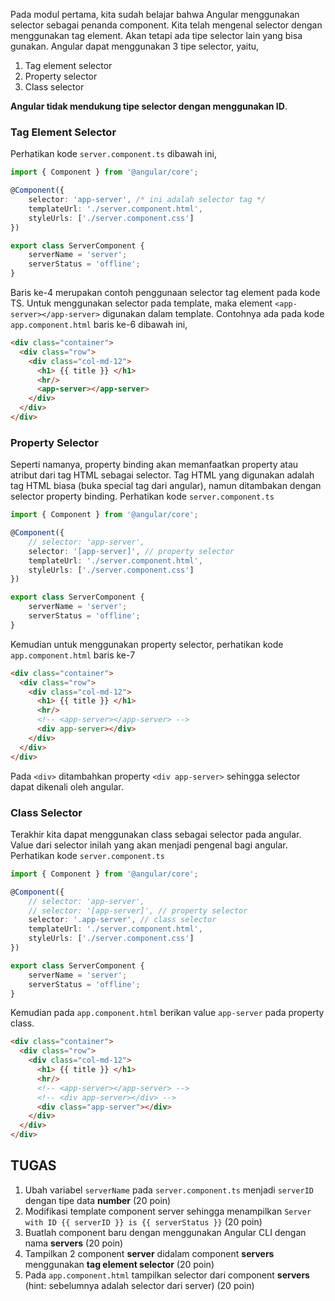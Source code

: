Pada modul pertama, kita sudah belajar bahwa Angular menggunakan selector sebagai penanda component. Kita telah mengenal selector dengan menggunakan tag element. Akan tetapi ada tipe selector lain yang bisa gunakan. Angular dapat menggunakan 3 tipe selector, yaitu,
1. Tag element selector
1. Property selector
1. Class selector

**Angular tidak mendukung tipe selector dengan menggunakan ID**.

### Tag Element Selector
Perhatikan kode ```server.component.ts``` dibawah ini,
```typescript
import { Component } from '@angular/core';

@Component({
    selector: 'app-server', /* ini adalah selector tag */
    templateUrl: './server.component.html',
    styleUrls: ['./server.component.css']
})

export class ServerComponent {
    serverName = 'server';
    serverStatus = 'offline';
}
```
Baris ke-4 merupakan contoh penggunaan selector tag element pada kode TS. Untuk menggunakan selector pada template, maka element ```<app-server></app-server>``` digunakan dalam template. Contohnya ada pada kode ```app.component.html``` baris ke-6 dibawah ini,
```html
<div class="container">
  <div class="row">
    <div class="col-md-12">
      <h1> {{ title }} </h1>
      <hr/>
      <app-server></app-server>
    </div>
  </div>
</div>
```
### Property Selector
Seperti namanya, property binding akan memanfaatkan property atau atribut dari tag HTML sebagai selector. Tag HTML yang digunakan adalah tag HTML biasa (buka special tag dari angular), namun ditambakan dengan selector property binding. Perhatikan kode ```server.component.ts```
```typescript
import { Component } from '@angular/core';

@Component({
    // selector: 'app-server',
    selector: '[app-server]', // property selector
    templateUrl: './server.component.html',
    styleUrls: ['./server.component.css']
})

export class ServerComponent {
    serverName = 'server';
    serverStatus = 'offline';
}
```
Kemudian untuk menggunakan property selector, perhatikan kode ```app.component.html``` baris ke-7
```html
<div class="container">
  <div class="row">
    <div class="col-md-12">
      <h1> {{ title }} </h1>
      <hr/>
      <!-- <app-server></app-server> -->
      <div app-server></div>
    </div>
  </div>
</div>
```
Pada ```<div>``` ditambahkan property ```<div app-server>``` sehingga selector dapat dikenali oleh angular.
### Class Selector
Terakhir kita dapat menggunakan class sebagai selector pada angular. Value dari selector inilah yang akan menjadi pengenal bagi angular. Perhatikan kode ```server.component.ts```
```typescript
import { Component } from '@angular/core';

@Component({
    // selector: 'app-server',
    // selector: '[app-server]', // property selector
    selector: '.app-server', // class selector
    templateUrl: './server.component.html',
    styleUrls: ['./server.component.css']
})

export class ServerComponent {
    serverName = 'server';
    serverStatus = 'offline';
}
```
Kemudian pada ```app.component.html``` berikan value ```app-server``` pada property class.
```html
<div class="container">
  <div class="row">
    <div class="col-md-12">
      <h1> {{ title }} </h1>
      <hr/>
      <!-- <app-server></app-server> -->
      <!-- <div app-server></div> -->
      <div class="app-server"></div>
    </div>
  </div>
</div>
```
## TUGAS
1. Ubah variabel ```serverName``` pada ```server.component.ts``` menjadi ```serverID``` dengan tipe data **number** (20 poin)
1. Modifikasi template component server sehingga menampilkan ```Server with ID {{ serverID }} is {{ serverStatus }}``` (20 poin)
1. Buatlah component baru dengan menggunakan Angular CLI dengan nama **servers** (20 poin)
1. Tampilkan 2 component **server** didalam component **servers** menggunakan **tag element selector** (20 poin)
1. Pada ```app.component.html``` tampilkan selector dari component **servers** (hint: sebelumnya adalah selector dari server) (20 poin)